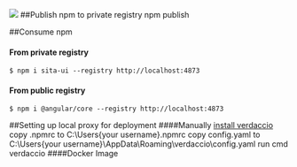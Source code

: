 ![](https://pandao.github.io/editor.md/images/logos/editormd-logo-180x180.png)
##Publish npm to private registry
npm publish

##Consume npm
#### From private registry
`$ npm i sita-ui --registry http://localhost:4873`

#### From public registry
`$ npm i @angular/core --registry http://localhost:4873`

##Setting up local proxy for deployment
####Manually 
 [install verdaccio](https://verdaccio.org/docs/en/installation)
 copy .npmrc to C:\Users\{your username}\.npmrc
 copy config.yaml to C:\Users\{your username}\AppData\Roaming\verdaccio\config.yaml
 run cmd verdaccio
 ####Docker Image
 